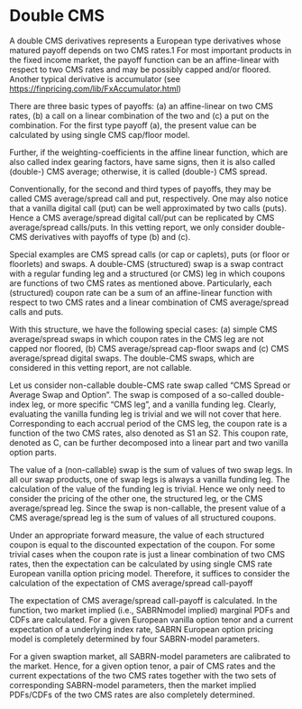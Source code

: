# Double CMS

A double CMS derivatives represents a European type derivatives whose matured payoff depends on two CMS rates.1 For most important products in the fixed income market, the payoff function can be an affine-linear with respect to two CMS rates and may be possibly capped and/or floored. Another typical derivative is accumulator (see https://finpricing.com/lib/FxAccumulator.html)

There are three basic types of payoffs: (a) an affine-linear on two CMS rates, (b) a call on a linear combination of the two and (c) a put on the combination. For the first type payoff (a), the present value can be calculated by using single CMS cap/floor model. 

Further, if the weighting-coefficients in the affine linear function, which are also called index gearing factors, have same signs, then it is also called (double-) CMS average; otherwise, it is called (double-) CMS spread. 

Conventionally, for the second and third types of payoffs, they may be called CMS average/spread call and put, respectively. One may also notice that a vanilla digital call (put) can be well approximated by two calls (puts). Hence a CMS average/spread digital call/put can be replicated by CMS average/spread calls/puts. In this vetting report, we only consider double-CMS derivatives with payoffs of type (b) and (c).

Special examples are CMS spread calls (or cap or caplets), puts (or floor or floorlets) and swaps. A double-CMS (structured) swap is a swap contract with a regular funding leg and a structured (or CMS) leg in which coupons are functions of two CMS rates as mentioned above. Particularly, each (structured) coupon rate can be a sum of an affine-linear function with respect to two CMS rates and a linear combination of CMS average/spread calls and puts. 

With this structure, we have the following special cases: (a) simple CMS average/spread swaps in which coupon rates in the CMS leg are not capped nor floored, (b) CMS average/spread cap-floor swaps and (c) CMS average/spread digital swaps. The double-CMS swaps, which are considered in this vetting report, are not callable.

Let us consider non-callable double-CMS rate swap called “CMS Spread or Average Swap and Option”. The swap is composed of a so-called double-index leg, or more specific “CMS leg”, and a vanilla funding leg. Clearly, evaluating the vanilla funding leg is trivial and we will not cover that here. Corresponding to each accrual period of the CMS leg, the coupon rate is a function of the two CMS rates, also denoted as S1 an S2. This coupon rate, denoted as C, can be further decomposed into a linear part and two vanilla option parts.

The value of a (non-callable) swap is the sum of values of two swap legs. In all our swap products, one of swap legs is always a vanilla funding leg. The calculation of the value of the funding leg is trivial. Hence we only need to consider the pricing of the other one, the structured leg, or the CMS average/spread leg. Since the swap is non-callable, the present value of a CMS average/spread leg is the sum of values of all structured coupons. 

Under an appropriate forward measure, the value of each structured coupon is equal to the discounted expectation of the coupon. For some trivial cases when the coupon rate is just a linear combination of two CMS rates, then the expectation can be calculated by using single CMS rate European vanilla option pricing model. Therefore, it suffices to consider the calculation of the expectation of CMS average/spread call-payoff

The expectation of CMS average/spread call-payoff is calculated. In the function, two market implied (i.e., SABRNmodel implied) marginal PDFs and CDFs are calculated. For a given European vanilla option tenor and a current expectation of a underlying index rate, SABRN European option pricing model is completely determined by four SABRN-model parameters. 

For a given swaption market, all SABRN-model parameters are calibrated to the market. Hence, for a given option tenor, a pair of CMS rates and the current expectations of the two CMS rates together with the two sets of corresponding SABRN-model parameters, then the market implied PDFs/CDFs of the two CMS rates are also completely determined.



